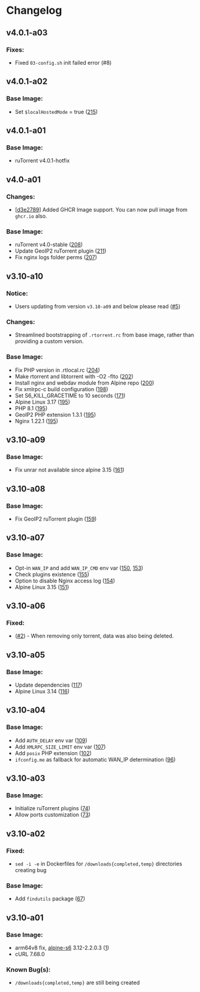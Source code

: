 # Changelog


## v4.0.1-a03
### Fixes:
* Fixed `03-config.sh` init failed error (#8)

## v4.0.1-a02
### Base Image:
* Set `$localHostedMode` = true ([215](https://github.com/crazy-max/docker-rtorrent-rutorrent/pull/215)) 

## v4.0.1-a01
### Base Image:
* ruTorrent v4.0.1-hotfix

## v4.0-a01
### Changes:
* [[d3e2789](https://github.com/XxAcielxX/docker-rutorrent/commit/d3e27891bec7d47c62ceded1b0599cd8034f9154)] Added GHCR Image support. You can now pull image from `ghcr.io` also.

### Base Image:
* ruTorrent v4.0-stable ([208](https://github.com/crazy-max/docker-rtorrent-rutorrent/pull/208))
* Update GeoIP2 ruTorrent plugin ([211](https://github.com/crazy-max/docker-rtorrent-rutorrent/pull/211))
* Fix nginx logs folder perms ([207](https://github.com/crazy-max/docker-rtorrent-rutorrent/pull/207)) 

## v3.10-a10
### Notice:
* Users updating from version `v3.10-a09` and below please read ([#5](https://github.com/XxAcielxX/docker-rutorrent/issues/5))

### Changes:
* Streamlined bootstrapping of `.rtorrent.rc` from base image, rather than providing a custom version.

### Base Image:
* Fix PHP version in .rtlocal.rc ([204](https://github.com/crazy-max/docker-rtorrent-rutorrent/pull/204))
* Make rtorrent and libtorrent with -O2 -flto ([202](https://github.com/crazy-max/docker-rtorrent-rutorrent/pull/202))
* Install nginx and webdav module from Alpine repo ([200](https://github.com/crazy-max/docker-rtorrent-rutorrent/pull/200))
* Fix xmlrpc-c build configuration ([198](https://github.com/crazy-max/docker-rtorrent-rutorrent/pull/198))
* Set S6_KILL_GRACETIME to 10 seconds ([171](https://github.com/crazy-max/docker-rtorrent-rutorrent/pull/171))
* Alpine Linux 3.17 ([195](https://github.com/crazy-max/docker-rtorrent-rutorrent/pull/195))
* PHP 8.1 ([195](https://github.com/crazy-max/docker-rtorrent-rutorrent/pull/195))
* GeoIP2 PHP extension 1.3.1 ([195](https://github.com/crazy-max/docker-rtorrent-rutorrent/pull/195))
* Nginx 1.22.1 ([195](https://github.com/crazy-max/docker-rtorrent-rutorrent/pull/195))

## v3.10-a09
### Base Image:
* Fix unrar not available since alpine 3.15 ([161](https://github.com/crazy-max/docker-rtorrent-rutorrent/pull/161))

## v3.10-a08
### Base Image:
* Fix GeoIP2 ruTorrent plugin ([159](https://github.com/crazy-max/docker-rtorrent-rutorrent/issues/159))

## v3.10-a07
### Base Image:
* Opt-in `WAN_IP` and add `WAN_IP_CMD` env var ([150](https://github.com/crazy-max/docker-rtorrent-rutorrent/issues/150), [153](https://github.com/crazy-max/docker-rtorrent-rutorrent/issues/153))
* Check plugins existence ([155](https://github.com/crazy-max/docker-rtorrent-rutorrent/issues/155))
* Option to disable Nginx access log ([154](https://github.com/crazy-max/docker-rtorrent-rutorrent/issues/154))
* Alpine Linux 3.15 ([151](https://github.com/crazy-max/docker-rtorrent-rutorrent/issues/151))

## v3.10-a06
### Fixed:
* ([#2](https://github.com/XxAcielxX/docker-rutorrent/issues/2)) - When removing only torrent, data was also being deleted.

## v3.10-a05
### Base Image:
* Update dependencies ([117](https://github.com/crazy-max/docker-rtorrent-rutorrent/issues/117))
* Alpine Linux 3.14 ([116](https://github.com/crazy-max/docker-rtorrent-rutorrent/issues/116))

## v3.10-a04
### Base Image:
* Add `AUTH_DELAY` env var ([109](https://github.com/crazy-max/docker-rtorrent-rutorrent/issues/109))
* Add `XMLRPC_SIZE_LIMIT` env var ([107](https://github.com/crazy-max/docker-rtorrent-rutorrent/issues/107))
* Add `posix` PHP extension ([102](https://github.com/crazy-max/docker-rtorrent-rutorrent/issues/102))
* `ifconfig.me` as fallback for automatic WAN_IP determination ([96](https://github.com/crazy-max/docker-rtorrent-rutorrent/issues/96))

## v3.10-a03
### Base Image:
* Initialize ruTorrent plugins ([74](https://github.com/crazy-max/docker-rtorrent-rutorrent/issues/74))
* Allow ports customization ([73](https://github.com/crazy-max/docker-rtorrent-rutorrent/issues/73))

## v3.10-a02
### Fixed:
* `sed -i -e` in Dockerfiles for `/downloads{completed,temp}` directories creating bug

### Base Image:
* Add `findutils` package ([67](https://github.com/crazy-max/docker-rtorrent-rutorrent/issues/67))

## v3.10-a01
### Base Image:
* arm64v8 fix, [alpine-s6](https://github.com/crazy-max/docker-alpine-s6/) 3.12-2.2.0.3 ([1](https://github.com/crazy-max/docker-rtorrent-rutorrent/issues/61))
* cURL 7.68.0

### Known Bug(s):
* `/downloads{completed,temp}` are still being created
